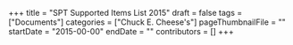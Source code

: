 +++
title = "SPT Supported Items List 2015"
draft = false
tags = ["Documents"]
categories = ["Chuck E. Cheese's"]
pageThumbnailFile = ""
startDate = "2015-00-00"
endDate = ""
contributors = []
+++
